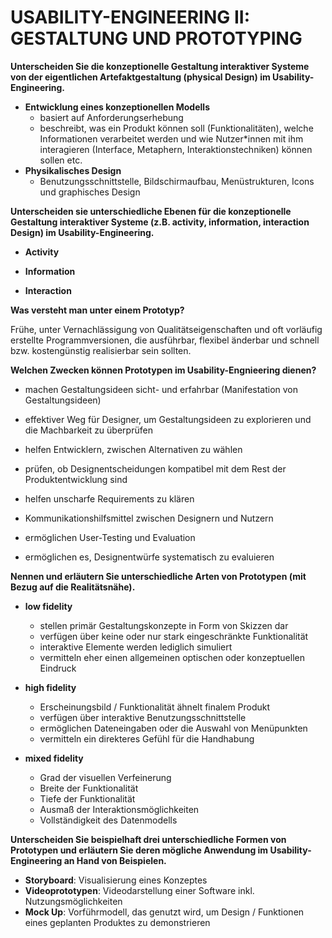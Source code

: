 # USABILITY-ENGINEERING II: GESTALTUNG UND PROTOTYPING

**Unterscheiden Sie die konzeptionelle Gestaltung interaktiver Systeme von der eigentlichen Artefaktgestaltung (physical Design) im Usability-Engineering.**

- **Entwicklung eines konzeptionellen Modells**
  - basiert auf Anforderungserhebung
  - beschreibt, was ein Produkt können soll (Funktionalitäten), welche Informationen verarbeitet werden und wie Nutzer*innen mit ihm interagieren (Interface, Metaphern,  Interaktionstechniken) können sollen etc.
- **Physikalisches Design**
  - Benutzungsschnittstelle, Bildschirmaufbau, Menüstrukturen, Icons und graphisches Design

**Unterscheiden sie unterschiedliche Ebenen für die konzeptionelle Gestaltung interaktiver Systeme (z.B. activity, information, interaction Design) im Usability-Engineering.**

- **Activity**

- **Information**

- **Interaction**

**Was versteht man unter einem Prototyp?**

Frühe, unter Vernachlässigung von Qualitätseigenschaften und oft vorläufig erstellte Programmversionen, die ausführbar, flexibel änderbar und schnell bzw. kostengünstig realisierbar sein sollten.

**Welchen Zwecken können Prototypen im Usability-Engnieering dienen?**

- machen Gestaltungsideen sicht- und erfahrbar (Manifestation von Gestaltungsideen)

- effektiver Weg für Designer, um Gestaltungsideen zu explorieren und die Machbarkeit zu überprüfen

- helfen Entwicklern, zwischen Alternativen zu wählen

- prüfen, ob Designentscheidungen kompatibel mit dem Rest der Produktentwicklung sind

- helfen unscharfe Requirements zu klären

- Kommunikationshilfsmittel zwischen Designern und Nutzern

- ermöglichen User-Testing und Evaluation

- ermöglichen es, Designentwürfe systematisch zu evaluieren

**Nennen und erläutern Sie unterschiedliche Arten von Prototypen (mit Bezug auf die Realitätsnähe).**

- **low fidelity**
  - stellen primär Gestaltungskonzepte in Form von Skizzen dar
  - verfügen über keine oder nur stark eingeschränkte Funktionalität
  - interaktive Elemente werden lediglich simuliert
  - vermitteln eher einen allgemeinen optischen oder konzeptuellen Eindruck

- **high fidelity**
  - Erscheinungsbild / Funktionalität ähnelt finalem Produkt
  - verfügen über interaktive Benutzungsschnittstelle
  - ermöglichen Dateneingaben oder die Auswahl von Menüpunkten
  - vermitteln ein direkteres Gefühl für die Handhabung

- **mixed fidelity**
  - Grad der visuellen Verfeinerung
  - Breite der Funktionalität
  - Tiefe der Funktionalität
  - Ausmaß der Interaktionsmöglichkeiten
  - Vollständigkeit des Datenmodells

**Unterscheiden Sie beispielhaft drei unterschiedliche Formen von Prototypen und erläutern Sie deren mögliche Anwendung im Usability-Engineering an Hand von Beispielen.**

- **Storyboard**: Visualisierung eines Konzeptes
- **Videoprototypen**: Videodarstellung einer Software inkl. Nutzungsmöglichkeiten
- **Mock Up**: Vorführmodell, das genutzt wird, um Design / Funktionen eines geplanten Produktes zu demonstrieren